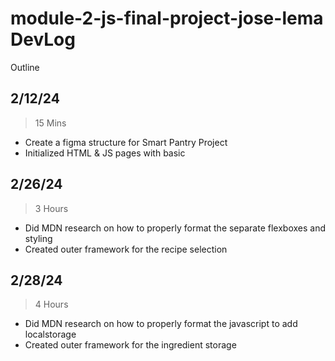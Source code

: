 # module-2-js-final-project-jose-lema DevLog

 Outline

## 2/12/24
>15 Mins
* Create a figma structure for Smart Pantry Project
* Initialized HTML & JS pages with basic

## 2/26/24
>3 Hours
* Did MDN research on how to properly format the separate flexboxes and styling
* Created outer framework for the recipe selection

## 2/28/24
>4 Hours
* Did MDN research on how to properly format the javascript to add localstorage
* Created outer framework for the ingredient storage
